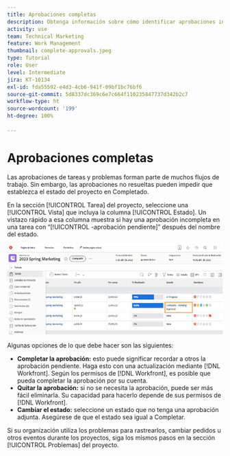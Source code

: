 ```yaml
---
title: Aprobaciones completas
description: Obtenga información sobre cómo identificar aprobaciones incompletas y resolverlas para que pueda cerrar el proyecto en [!DNL  Workfront].
activity: use
team: Technical Marketing
feature: Work Management
thumbnail: complete-approvals.jpeg
type: Tutorial
role: User
level: Intermediate
jira: KT-10134
exl-id: fda55592-e4d3-4cb6-941f-09bf1bc76bf6
source-git-commit: 5d8337dc369c6e7c664f110235847737d342b2c7
workflow-type: ht
source-wordcount: '199'
ht-degree: 100%

---
```


# Aprobaciones completas

Las aprobaciones de tareas y problemas forman parte de muchos flujos de trabajo. Sin embargo, las aprobaciones no resueltas pueden impedir que establezca el estado del proyecto en Completado.

En la sección [!UICONTROL Tarea] del proyecto, seleccione una [!UICONTROL Vista] que incluya la columna [!UICONTROL Estado]. Un vistazo rápido a esa columna muestra si hay una aprobación incompleta en una tarea con “[!UICONTROL -aprobación pendiente]” después del nombre del estado.

![Proyecto que muestra una aprobación incompleta](assets/planner-fund-approval-pending.png)

Algunas opciones de lo que debe hacer son las siguientes:

* **Completar la aprobación:** esto puede significar recordar a otros la aprobación pendiente. Haga esto con una actualización mediante [!DNL Workfront]. Según los permisos de [!DNL Workfront], es posible que pueda completar la aprobación por su cuenta.
* **Quitar la aprobación:** si no se necesita la aprobación, puede ser más fácil eliminarla. Su capacidad para hacerlo depende de sus permisos de [!DNL Workfront].
* **Cambiar el estado:** seleccione un estado que no tenga una aprobación adjunta. Asegúrese de que el estado sea igual a Completar.

Si su organización utiliza los problemas para rastrearlos, cambiar pedidos u otros eventos durante los proyectos, siga los mismos pasos en la sección [!UICONTROL Problemas] del proyecto.
